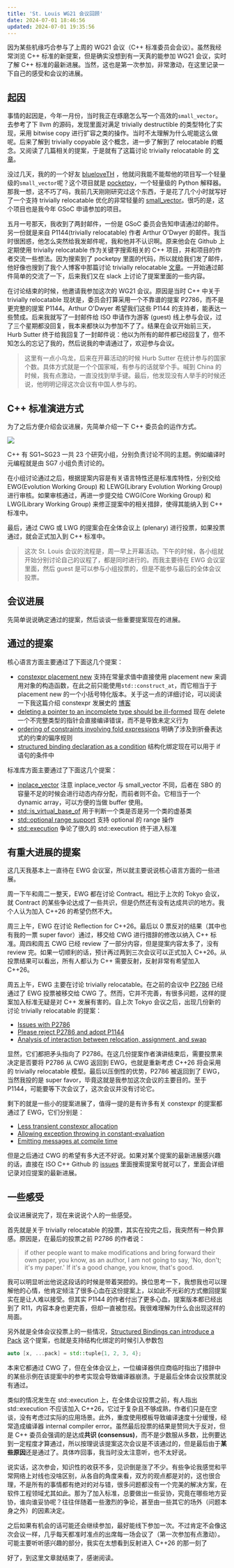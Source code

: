 ```yaml
---
title: 'St. Louis WG21 会议回顾'
date: 2024-07-01 18:46:56
updated: 2024-07-01 19:35:56
---
```


因为某些机缘巧合参与了上周的 WG21 会议（C++ 标准委员会会议）。虽然我经常浏览 C++ 标准的新提案，但是确实没想到有一天真的能参加 WG21 会议，实时了解 C++ 标准的最新进展。当然，这也是第一次参加，非常激动，在这里记录一下自己的感受和会议的进展。

## 起因 

事情的起因是，今年一月份，当时我正在琢磨怎么写一个高效的`small_vector`。去参考了下 llvm 的源码，发现里面对满足 trivially destructible 的类型特化了实现，采用 bitwise copy 进行扩容之类的操作。当时不太理解为什么呢能这么做呢。后来了解到 trivially copyable 这个概念，进一步了解到了 relocatable 的概念。又阅读了几篇相关的提案，于是就有了这篇讨论 trivially relocatable 的 [文章](https://www.ykiko.me/zh-cn/articles/679782886)。

没过几天，我的的一个好友 [blueloveTH](https://github.com/blueloveTH) ，他就问我能不能帮他的项目写一个轻量级的`small_vector`呢？这个项目就是 [pocketpy](https://github.com/pocketpy/pocketpy)，一个轻量级的 Python 解释器。那我一想，这不巧了吗，我前几天刚刚研究过这个东西，于是花了几个小时就写好了一个支持 trivially relocatable 优化的非常轻量的 [small_vector](https://github.com/pocketpy/pocketpy/pull/208)。很巧的是，这个项目也是我今年 GSoC 申请参加的项目。

五月一号那天，我收到了两封邮件，一份是 GSoC 委员会告知申请通过的邮件。另一份就是来自 P1144(trivially relocatable) 作者 Arthur O'Dwyer 的邮件。我当时很困惑，他怎么突然给我发邮件呢，我和他并不认识啊。原来他会在 Github 上定期使用 trivially relocatable 作为关键字搜索相关的 C++ 项目，并和项目的作者交流一些想法。因为搜索到了 pocketpy 里面的代码，所以就给我们发了邮件，他好像也搜到了我个人博客中那篇讨论 trivially relocatable [文章](https://www.ykiko.me/zh-cn/articles/679782886/)。一开始通过邮件简单的交流了一下，后来我们又在 slack 上讨论了提案里面的一些内容。

在讨论结束的时候，他邀请我参加这次的 WG21 会议。原因是当时 C++ 中关于 trivially relocatable 现状是，委员会打算采用一个不靠谱的提案 P2786，而不是更完整的提案 P1144。Arthur O'Dwyer 希望我们这些 P1144 的支持者，能表达一些赞成。后来我就写了一封邮件给 ISO 申请作为游客 (guest) 线上参与会议，过了三个星期都没回复，我本来都快以为参加不了了。结果在会议开始前三天，Hurb Sutter 终于给我回复了一封邮件说：他以为所有的邮件都已经回复了，但不知怎么的忘记了我的，然后说我的申请通过了，欢迎参与会议。

>  这里有一点小乌龙，后来在开幕活动的时候 Hurb Sutter 在统计参与的国家个数。具体方式就是一个个国家喊，有参与的话就举个手。喊到 China 的时候，我有点激动，一直没找到举手键。最后，他发现没有人举手的时候还说，他明明记得这次会议有中国人参与的。 

## C++ 标准演进方式 

为了之后方便介绍会议进展，先简单介绍一下 C++ 委员会的运作方式。

![](https://pic4.zhimg.com/v2-a137c1b90d4aaa8058e217cd136d736f_r.jpg)

C++ 有 SG1~SG23 一共 23 个研究小组，分别负责讨论不同的主题。例如编译时元编程就是由 SG7 小组负责讨论的。

在小组讨论通过之后，根据提案内容是有关语言特性还是标准库特性，分别交给 EWG(Evolution Working Group) 和 LEWG(Library Evolution Working Group) 进行审核。如果审核通过，再进一步提交给 CWG(Core Working Group) 和 LWG(Library Working Group) 来修正提案中的相关措辞，使得其能纳入到 C++ 标准中。

最后，通过 CWG 或 LWG 的提案会在全体会议上 (plenary) 进行投票，如果投票通过，就会正式加入到 C++ 标准中。

>  这次 St. Louis 会议的流程是，周一早上开幕活动。下午的时候，各小组就开始分别讨论自己的议程了，都是同时进行的。而我主要待在 EWG 会议室里面，然后 guest 是可以参与小组投票的，但是不能参与最后的全体会议投票。 

## 会议进展 

先简单说说确定通过的提案，然后谈谈一些重要提案现在的进展。

## 通过的提案 

核心语言方面主要通过了下面这几个提案：

- [constexpr placement new](https://www.open-std.org/jtc1/sc22/wg21/docs/papers/2024/p2747r2.html) 支持在常量求值中直接使用 placement new 来调用对象的构造函数，在此之前只能使用`std::construct_at`，而它相当于于 placement new 的一个小括号特化版本。关于这一点的详细讨论，可以阅读一下我这篇介绍 constexpr 发展史的 [博客](https://www.ykiko.me/zh-cn/articles/683463723)
- [deleting a pointer to an incomplete type should be ill-formed](https://wg21.link/P3144R2) 现在 delete 一个不完整类型的指针会直接编译错误，而不是导致未定义行为
- [ordering of constraints involving fold expressions](https://isocpp.org/files/papers/P2963R3.pdf) 明确了涉及到折叠表达式的约束的偏序规则
- [structured binding declaration as a condition](https://wg21.link/P0963R3) 结构化绑定现在可以用于 if 语句的条件中


标准库方面主要通过了下面这几个提案：

- [inplace_vector](https://isocpp.org/files/papers/P0843R14.html) 注意 inplace_vector 与 small_vector 不同，后者在 SBO 的容量不足的时候会进行动态内存分配，而前者则不会。它相当于一个 dynamic array，可以方便的当做 buffer 使用。
- [std::is_virtual_base_of](https://wg21.link/P2985R0) 用于判断一个类是否是另一个类的虚基类
- [std::optional range support](https://wg21.link/P3168R2) 支持 optional 的 range 操作
- [std::execution](https://isocpp.org/files/papers/P2300R10.html) 争论了很久的 std::execution 终于进入标准


## 有重大进展的提案 

这几天我基本上一直待在 EWG 会议室，所以就主要说说核心语言方面的一些进展。

周一下午和周二一整天，EWG 都在讨论 Contract。相比于上次的 Tokyo 会议，就 Contract 的某些争论达成了一些共识，但是仍然还有没有达成共识的地方。我个人认为加入 C++26 的希望仍然不大。

周三上午，EWG 在讨论 Reflection for C++26。最后以 0 票反对的结果（其中也有我的一票 super favor）通过，移交给 CWG 进行措辞的修改以纳入 C++ 标准。周四和周五 CWG 已经 review 了一部分内容，但是提案内容太多了，没有 review 完。如果一切顺利的话，预计再过两到三次会议可以正式加入 C++26。从投票结果可以看出，所有人都认为 C++ 需要反射，反射非常有希望加入 C++26。

周五上午，EWG 主要在讨论 trivially relocatable。在之前的会议中 [P2786](https://www.open-std.org/jtc1/sc22/wg21/docs/papers/2024/p2786r6.pdf) 已经通过了 EWG 投票被移交给 CWG 了。然而，它并不完善，有很多问题，这样的提案加入标准无疑是对 C++ 发展有害的。自上次 Tokyo 会议之后，出现几份新的讨论 trivially relocatable 的提案：

- [Issues with P2786](https://wg21.link/p3233r0)
- [Please reject P2786 and adopt P1144 ](https://wg21.link/p3236r1)
- [Analysis of interaction between relocation, assignment, and swap](https://wg21.link/p3278r0)


显然，它们都把矛头指向了 P2786。在这几份提案作者演讲结束后，需要投票来决定是否要将 P2786 从 CWG 返回到 EWG，也就是重新考虑 C++26 将会采用的 trivially relocatable 模型。最后以压倒性的优势，P2786 被返回到了 EWG，当然我投的是 super favor，毕竟这就是我参加这次会议的主要目的。至于 P1144，可能要等下次会议了，这次会议并没有讨论它。

剩下的就是一些小的提案进展了，值得一提的是有许多有关 constexpr 的提案都通过了 EWG，它们分别是：

- [Less transient constexpr allocation](https://wg21.link/p3032r2)
- [Allowing exception throwing in constant-evaluation](https://wg21.link/p3068r2)
- [Emitting messages at compile time](https://wg21.link/p2758r3)


但是之后通过 CWG 的希望有多大还不好说。如果对某个提案的最新进展感兴趣的话，直接在 ISO C++ Github 的 [issues](https://github.com/cplusplus/papers/issues) 里面搜索提案号就可以了，里面会详细记录对应提案的最新进展。

## 一些感受 

会议进展说完了，现在来说说个人的一些感受。

首先就是关于 trivially relocatable 的投票，其实在投完之后，我突然有一种负罪感。原因是，在最后的投票之前 P2786 的作者说：

>  if other people want to make modifications and bring forward their own paper, you know, as an author, I am not going to say, 'No, don't; it's my paper.' If it's a good change, you know, that's good. 

我可以明显听出他说这段话的时候是带着哭腔的。换位思考一下，我想我也可以理解他的心情，他肯定倾注了很多心血在这份提案上，以如此不光彩的方式撤回提案实在是让人难以接受。但其实 P1144 的作者付出了更多心血，提案版本都已经出到了 R11，内容本身也更完善，但却一直被忽视。我很难理解为什么会出现这样的局面。

另外就是全体会议投票上的一些情况，[Structured Bindings can introduce a Pack](https://wg21.link/p1061r8) 这个提案，也就是支持结构化绑定的时候引入参数包

```cpp
auto [x, ...pack] = std::tuple{1, 2, 3, 4};
```

本来它都通过 CWG 了，但在全体会议上，一位编译器供应商临时指出了措辞中的某些示例在该提案中的参考实现会导致编译器崩溃。于是最后全体会议投票就没有通过。

类似的情况发生在 std::execution 上，在全体会议投票之前，有人指出 std::execution 不应该加入 C++26，它过于复杂且不够成熟，作者们只是在空谈，没有考虑过实际的应用场景。此外，重度使用模板导致编译速度十分缓慢，经常造成编译器 internal compiler error。虽然最后投票的结果是赞同大于反对，但是 C++ 委员会强调的是达成**共识 (consensus)**，而不是少数服从多数，比例要达到一定程度才算通过，所以按理说该提案这次会议是不该通过的，但是最后由于**某些原因**还是通过了。具体咋回事，我当时没太注意听，也不太好说。

说实话，这次参会，知识性的收获不多，见识倒是涨了不少。有些争论我感觉和平常网络上对线也没啥区别，从各自的角度来看，双方的观点都是对的，这也很合理，不是所有的事情都有绝对的对与错，很多问题都没有一个完美的解决方案，在软件工程领域尤其如此。那为了加入标准，总要做出一些妥协，究竟在哪些地方妥协，谁向谁妥协呢？往往伴随着一些激烈的争论，甚至由一些其它的场外（问题本身之外）的因素决定。

之后如果有机会的话可能还会继续参加，最好能线下参加一次。不过肯定不会像这次会议一样，几乎每天都准时准点的出席每一场会议了（第一次参加有点激动）。可能主要听听感兴趣的部分，我实在太想看到反射进入 C++26 的那一刻了

好了，到这里文章就结束了，感谢阅读。